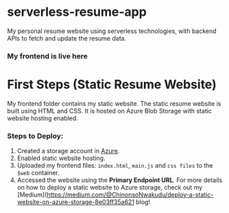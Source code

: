# serverless-resume-app
My personal resume website using serverless technologies, with backend APIs to fetch and update the resume data.

### My frontend is live here

# First Steps (Static Resume Website)
My frontend folder contains my static website. The static resume website is built using HTML and CSS. It is hosted on Azure Blob Storage with static website hosting enabled.

### Steps to Deploy:
1. Created a storage account in [Azure](https://aka.ms/azureportal).
2. Enabled static website hosting.
3. Uploaded my frontend files: `index.html`, `main.js` and `css files` to the `$web` container.
4. Accessed the website using the **Primary Endpoint URL**.
For more details on how to deploy a static website to Azure storage, check out my [Medium](https://medium.com/@ChinonsoNwakudu/deploy-a-static-website-on-azure-storage-8e03ff35a621 blog!